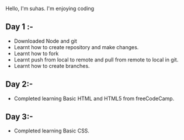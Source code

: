 Hello,
I'm suhas.
I'm enjoying coding

## Day 1 :-
- Downloaded Node and git
- Learnt how to create repository and make changes.
- Learnt how to fork
- Learnt push from local to remote and pull from remote to local in git.
- Learnt how to create branches.

## Day 2:-
- Completed learning Basic HTML and HTML5 from freeCodeCamp.

## Day 3:-
- Completed learning Basic CSS.

